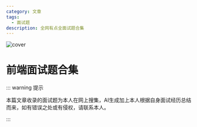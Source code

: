 ```yaml
---
category: 文章
tags:
  - 面试题
description: 全网有点全面试题合集
---
```


<script setup>
import Read from "@components/Read.vue";
import Navigation from "./components/Navigation.vue";
</script>
<ClientOnly>
  <read></read>
</ClientOnly>

![cover](https://6c73-lsj97-9giu4cj4abdc0985-1256331827.tcb.qcloud.la/imgs/2025_04/前端面试题合集.png)

# 前端面试题合集

::: warning 提示

本篇文章收录的面试题为本人在网上搜集，AI生成加上本人根据自身面试经历总结而来，如有错误之处或有侵权，请联系本人。

:::

<Navigation/>
